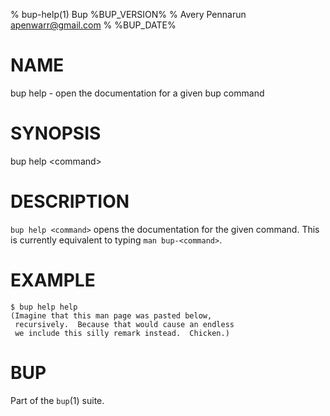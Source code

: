% bup-help(1) Bup %BUP_VERSION%
% Avery Pennarun <apenwarr@gmail.com>
% %BUP_DATE%

# NAME

bup help - open the documentation for a given bup command

# SYNOPSIS

bup help \<command\>

# DESCRIPTION

`bup help <command>` opens the documentation for the given command.
This is currently equivalent to typing `man bup-<command>`.


# EXAMPLE
    
    $ bup help help
    (Imagine that this man page was pasted below,
     recursively.  Because that would cause an endless
     we include this silly remark instead.  Chicken.)
    
# BUP

Part of the `bup`(1) suite.
